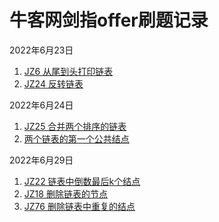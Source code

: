 # 牛客网剑指offer刷题记录

2022年6月23日
1. [JZ6 从尾到头打印链表](./questions/printListFromTailToHead.md)  
2. [JZ24 反转链表](./questions/ReverseList.md)  

2022年6月24日  
1. [JZ25 合并两个排序的链表](./questions/Merge.md)  
2. [两个链表的第一个公共结点](./questions/FindFirstCommonNode.md)  

2022年6月29日  
1. [JZ22 链表中倒数最后k个结点](./questions/FindKthToTail.md)  
2. [JZ18 删除链表的节点](./questions/deleteNode.md)  
3. [JZ76 删除链表中重复的结点](./questions/deleteDuplication.md)  
